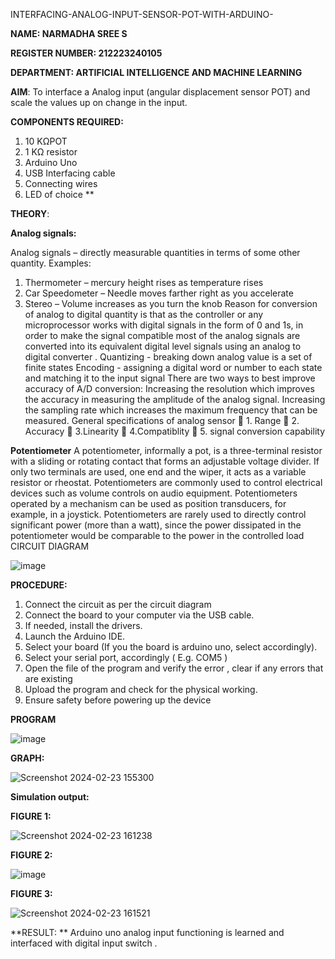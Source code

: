  INTERFACING-ANALOG-INPUT-SENSOR-POT-WITH-ARDUINO-

**NAME: NARMADHA SREE S**

**REGISTER NUMBER: 212223240105**

**DEPARTMENT: ARTIFICIAL INTELLIGENCE AND MACHINE LEARNING**


**AIM**:  To interface a Analog  input (angular displacement sensor POT) and scale the values up on change in the input.


**COMPONENTS REQUIRED:**
1.	10 KΩPOT
2.	1 KΩ resistor 
3.	Arduino Uno 
4.	USB Interfacing cable 
5.	Connecting wires 
6.	LED of choice 
**


**THEORY**: 

**Analog signals:**

Analog signals – directly measurable quantities in terms of some other quantity.
Examples:
1. Thermometer – mercury height rises as temperature rises
2. Car Speedometer – Needle moves farther right as you accelerate
3. Stereo – Volume increases as you turn the knob
Reason for conversion of analog to digital quantity is that as the controller or any microprocessor works with digital signals in the form of 0 and 1s, in order to make the signal compatible  most of the analog signals are converted into its equivalent digital level signals using an analog to digital converter .
Quantizing - breaking down analog value is a set of finite states
Encoding - assigning a digital word or number to each state and matching it to the input signal
 There are two ways to best improve accuracy of A/D conversion:
Increasing the resolution which improves the accuracy in measuring the amplitude of the analog signal.
Increasing the sampling rate which increases the maximum frequency that can be measured.
General specifications of analog sensor
	1. Range
	2. Accuracy
	3.Linearity
	4.Compatiblity
	5. signal conversion capability

**Potentiometer**
A potentiometer, informally a pot, is a three-terminal resistor with a sliding or rotating contact that forms an adjustable voltage divider. If only two terminals are used, one end and the wiper, it acts as a variable resistor or rheostat.
Potentiometers are commonly used to control electrical devices such as volume controls on audio equipment. Potentiometers operated by a mechanism can be used as position transducers, for example, in a joystick. Potentiometers are rarely used to directly control significant power (more than a watt), since the power dissipated in the potentiometer would be comparable to the power in the controlled load
CIRCUIT DIAGRAM





![image](https://user-images.githubusercontent.com/36288975/163530788-eec3cdc3-95e8-4d2d-8349-6d0ea4c9439c.png)


**PROCEDURE:**

1.	Connect the circuit as per the circuit diagram 
2.	Connect the board to your computer via the USB cable.
3.	If needed, install the drivers.
4.	Launch the Arduino IDE.
5.	Select your board (If you the board is arduino uno, select accordingly).
6.	Select your serial port, accordingly ( E.g. COM5 )
7.	Open the file of the program  and verify the error , clear if any errors that are existing 
8.	Upload the program and check for the physical working. 
9.	Ensure safety before powering up the device 



**PROGRAM** 

 ![image](https://github.com/Narmadhasree48/EXPERIMENT-NO--02-INTERFACING-ANALOG-INPUT-SENSOR-POT-WITH-ARDUINO-/assets/144979451/3f219d1b-6cca-4200-91c3-f69b5fe03970)





**GRAPH:**


![Screenshot 2024-02-23 155300](https://github.com/Narmadhasree48/EXPERIMENT-NO--02-INTERFACING-ANALOG-INPUT-SENSOR-POT-WITH-ARDUINO-/assets/144979451/0215fbc7-14d4-4805-80f4-addf0e58e5e5)



**Simulation output:** 


**FIGURE 1:**

![Screenshot 2024-02-23 161238](https://github.com/Narmadhasree48/EXPERIMENT-NO--02-INTERFACING-ANALOG-INPUT-SENSOR-POT-WITH-ARDUINO-/assets/144979451/9b78cd7c-7293-49b5-bde6-31c23b2f636c)


**FIGURE 2:**

![image](https://github.com/Narmadhasree48/EXPERIMENT-NO--02-INTERFACING-ANALOG-INPUT-SENSOR-POT-WITH-ARDUINO-/assets/144979451/96bc10f3-5d06-45d3-a515-8e637348c45e)

**FIGURE 3:**

![Screenshot 2024-02-23 161521](https://github.com/Narmadhasree48/EXPERIMENT-NO--02-INTERFACING-ANALOG-INPUT-SENSOR-POT-WITH-ARDUINO-/assets/144979451/adffacf5-a52e-4725-b7df-b7d75a008920)






**RESULT: ** Arduino uno analog input functioning is learned and interfaced with digital input switch .
